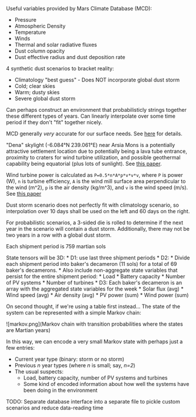 Useful variables provided by Mars Climate Database (MCD):
*  Pressure
*  Atmospheric Density
*  Temperature
*  Winds
*  Thermal and solar radiative fluxes
*  Dust column opacity
*  Dust effective radius and dust deposition rate

4 synthetic dust scenarios to bracket reality:
*  Climatology "best guess" - Does NOT incorporate global dust storm
*  Cold; clear skies
*  Warm; dusty skies
*  Severe global dust storm

Can perhaps construct an environment that probabilisticly strings together these different types of years. Can linearly interpolate over some time period if they don't "fit" together nicely.

MCD generally _very_ accurate for our surface needs. See [here](http://www-mars.lmd.jussieu.fr/mars/mcd_training/MCD5.2_Validation.pdf) for details.

"Dena" skylight (-6.084°N 239.061°E) near Arsia Mons is a potentially attractive settlement location due to potentially being a lava tube entrance, proximity to craters for wind turbine utilization, and possible geothermal capability being equatorial (plus lots of sunlight). See [this paper](https://www.lpi.usra.edu/meetings/lpsc2007/pdf/1371.pdf).

Wind turbine power is calculated as ``P=0.5*n*A*p*v*v*v``, where ``P`` is power (W), ``n`` is turbine efficiency, ``A`` is the wind mill surface area perpendicular to the wind (m^2), ``p`` is the air density (kg/m^3), and ``v`` is the wind speed (m/s). See [this paper](https://www.hou.usra.edu/meetings/amazonian2018/pdf/4004.pdf)

Dust storm scenario does not perfectly fit with climatology scenario, so interpolation over 10 days shall be used on the left and 60 days on the right. 

For probabilistic scenarios, a 3-sided die is rolled to determine if the next year in the scenario will contain a dust storm. Additionally, there may not be two years in a row with a global dust storm.

Each shipment period is 759 martian sols

State tensors will be 3D:
    * D1: use last three shipment periods
    * D2: 
        * Divide each shipment period into baker's decameron (11 sols) for a total of 69 baker's decamerons.
        * Also include non-aggregate state variables that persist for the entire shipment period:
            * Load
            * Battery capacity
            * Number of PV systems
            * Number of turbines
    * D3: Each baker's decameron is an array with the aggregated state variables for the week
        * Solar flux (avg)
        * Wind speed (avg)
        * Air density (avg)
        * PV power (sum)
        * Wind power (sum)

On second thought, if we're using a table first instead...
The state of the system can be represented with a simple Markov chain:  

![markov.png](Markov chain with transition probabilities where the states are Martian years)

In this way, we can encode a very small Markov state with perhaps just a few entries:
*  Current year type (binary: storm or no storm)
*  Previous _n_ year types (where _n_ is small; say, _n=2_)
*  The usual suspects:
    *  Load, battery capacity, number of PV systems and turbines
    *  Some kind of encoded information about how well the systems have been doing in the environment

TODO:  Separate database interface into a separate file to pickle custom scenarios and reduce data-reading time
